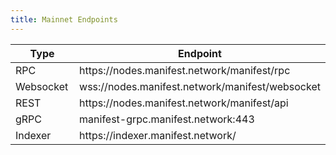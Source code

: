 ```yaml
---
title: Mainnet Endpoints
---
```


<table><thead><tr><th width="205.4666748046875">Type</th><th>Endpoint</th></tr></thead><tbody><tr><td>RPC</td><td>https://nodes.manifest.network/manifest/rpc</td></tr><tr><td>Websocket</td><td>wss://nodes.manifest.network/manifest/websocket</td></tr><tr><td>REST</td><td>https://nodes.manifest.network/manifest/api</td></tr><tr><td>gRPC</td><td>manifest-grpc.manifest.network:443</td></tr><tr><td>Indexer</td><td>https://indexer.manifest.network/</td></tr></tbody></table>
